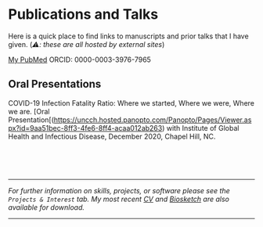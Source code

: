 # Publications and Talks
Here is a quick place to find links to manuscripts and prior talks that I have given. (_:warning:: these are all hosted by external sites_)


[My PubMed](https://www.ncbi.nlm.nih.gov/myncbi/1Z38GNVdoiEkg/bibliography/public/)
ORCID: 0000-0003-3976-7965

## Oral Presentations
COVID-19 Infection Fatality Ratio: Where we started, Where we were, Where we are. [Oral Presentation[(https://uncch.hosted.panopto.com/Panopto/Pages/Viewer.aspx?id=9aa51bec-8ff3-4fe6-8ff4-acaa012ab263) with Institute of Global Health and Infectious Disease, December 2020, Chapel Hill, NC.



<br>
<br>
<br>

----
_For further information on skills, projects, or software please see the `Projects & Interest` tab. My most recent [CV]() and [Biosketch]() are also available for download._

----
